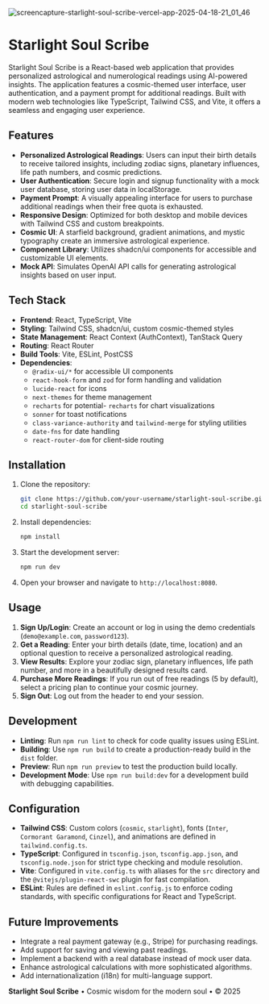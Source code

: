 ![screencapture-starlight-soul-scribe-vercel-app-2025-04-18-21_01_46](https://github.com/user-attachments/assets/e14671b0-e4e0-449a-b43b-8e0402b0e0bc)

# Starlight Soul Scribe

Starlight Soul Scribe is a React-based web application that provides personalized astrological and numerological readings using AI-powered insights. The application features a cosmic-themed user interface, user authentication, and a payment prompt for additional readings. Built with modern web technologies like TypeScript, Tailwind CSS, and Vite, it offers a seamless and engaging user experience.

## Features

- **Personalized Astrological Readings**: Users can input their birth details to receive tailored insights, including zodiac signs, planetary influences, life path numbers, and cosmic predictions.
- **User Authentication**: Secure login and signup functionality with a mock user database, storing user data in localStorage.
- **Payment Prompt**: A visually appealing interface for users to purchase additional readings when their free quota is exhausted.
- **Responsive Design**: Optimized for both desktop and mobile devices with Tailwind CSS and custom breakpoints.
- **Cosmic UI**: A starfield background, gradient animations, and mystic typography create an immersive astrological experience.
- **Component Library**: Utilizes shadcn/ui components for accessible and customizable UI elements.
- **Mock API**: Simulates OpenAI API calls for generating astrological insights based on user input.

## Tech Stack

- **Frontend**: React, TypeScript, Vite
- **Styling**: Tailwind CSS, shadcn/ui, custom cosmic-themed styles
- **State Management**: React Context (AuthContext), TanStack Query
- **Routing**: React Router
- **Build Tools**: Vite, ESLint, PostCSS
- **Dependencies**:
  - `@radix-ui/*` for accessible UI components
  - `react-hook-form` and `zod` for form handling and validation
  - `lucide-react` for icons
  - `next-themes` for theme management
  - `recharts` for potential- `recharts` for chart visualizations
  - `sonner` for toast notifications
  - `class-variance-authority` and `tailwind-merge` for styling utilities
  - `date-fns` for date handling
  - `react-router-dom` for client-side routing

## Installation

1. Clone the repository:
   ```bash
   git clone https://github.com/your-username/starlight-soul-scribe.git
   cd starlight-soul-scribe
   ```

2. Install dependencies:
   ```bash
   npm install
   ```

3. Start the development server:
   ```bash
   npm run dev
   ```

4. Open your browser and navigate to `http://localhost:8080`.

## Usage

1. **Sign Up/Login**: Create an account or log in using the demo credentials (`demo@example.com`, `password123`).
2. **Get a Reading**: Enter your birth details (date, time, location) and an optional question to receive a personalized astrological reading.
3. **View Results**: Explore your zodiac sign, planetary influences, life path number, and more in a beautifully designed results card.
4. **Purchase More Readings**: If you run out of free readings (5 by default), select a pricing plan to continue your cosmic journey.
5. **Sign Out**: Log out from the header to end your session.

## Development

- **Linting**: Run `npm run lint` to check for code quality issues using ESLint.
- **Building**: Use `npm run build` to create a production-ready build in the `dist` folder.
- **Preview**: Run `npm run preview` to test the production build locally.
- **Development Mode**: Use `npm run build:dev` for a development build with debugging capabilities.

## Configuration

- **Tailwind CSS**: Custom colors (`cosmic`, `starlight`), fonts (`Inter`, `Cormorant Garamond`, `Cinzel`), and animations are defined in `tailwind.config.ts`.
- **TypeScript**: Configured in `tsconfig.json`, `tsconfig.app.json`, and `tsconfig.node.json` for strict type checking and module resolution.
- **Vite**: Configured in `vite.config.ts` with aliases for the `src` directory and the `@vitejs/plugin-react-swc` plugin for fast compilation.
- **ESLint**: Rules are defined in `eslint.config.js` to enforce coding standards, with specific configurations for React and TypeScript.

## Future Improvements

- Integrate a real payment gateway (e.g., Stripe) for purchasing readings.
- Add support for saving and viewing past readings.
- Implement a backend with a real database instead of mock user data.
- Enhance astrological calculations with more sophisticated algorithms.
- Add internationalization (i18n) for multi-language support.

**Starlight Soul Scribe** • Cosmic wisdom for the modern soul • © 2025
